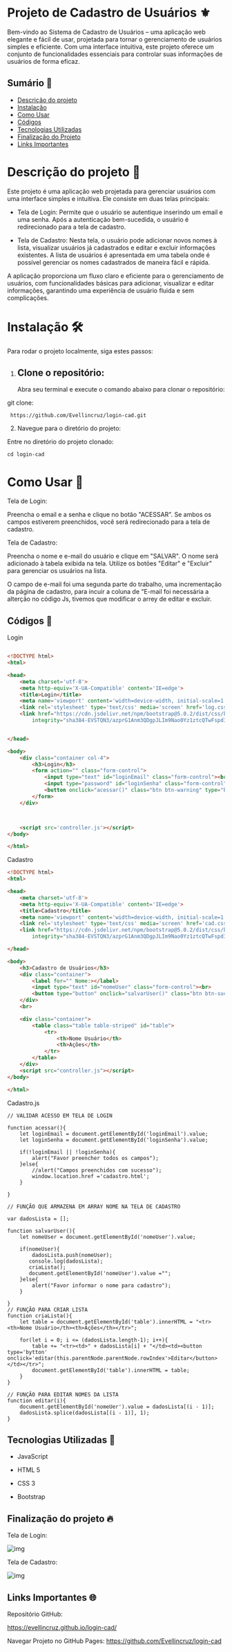 # Projeto de Cadastro de Usuários ⚜️

Bem-vindo ao Sistema de Cadastro de Usuários – uma aplicação web elegante e fácil de usar, projetada para tornar o gerenciamento de usuários simples e eficiente. Com uma interface intuitiva, este projeto oferece um conjunto de funcionalidades essenciais para controlar suas informações de usuários de forma
eficaz.

## Sumário 🔗
- [Descrição do projeto](https://github.com/Evellincruz/login-cad?tab=readme-ov-file#instala%C3%A7%C3%A3o-%EF%B8%8F) 
- [Instalação](https://github.com/Evellincruz/login-cad?tab=readme-ov-file#instala%C3%A7%C3%A3o-%EF%B8%8F)
- [Como Usar](https://github.com/Evellincruz/login-cad?tab=readme-ov-file#como-usar-)
- [Códigos](https://github.com/Evellincruz/login-cad?tab=readme-ov-file#c%C3%B3digos-)
- [Tecnologias Utilizadas](https://github.com/Evellincruz/login-cad?tab=readme-ov-file#tecnologias-utilizadas-)
- [Finalização do Projeto](https://github.com/Evellincruz/login-cad?tab=readme-ov-file#finaliza%C3%A7%C3%A3o-do-projeto-)
- [Links Importantes](https://github.com/Evellincruz/login-cad?tab=readme-ov-file#links-importantes-)


# Descrição do projeto 📄

Este projeto é uma aplicação web projetada para gerenciar usuários com uma interface simples e intuitiva. Ele consiste em duas telas principais:

* Tela de Login: Permite que o usuário se autentique inserindo um email e uma senha. Após a autenticação bem-sucedida, o usuário é redirecionado para a tela de cadastro.

* Tela de Cadastro: Nesta tela, o usuário pode adicionar novos nomes à lista, visualizar usuários já cadastrados e editar e excluir informações existentes. A lista de usuários é apresentada em uma tabela onde é possível gerenciar os nomes cadastrados de maneira fácil e rápida.

A aplicação proporciona um fluxo claro e eficiente para o gerenciamento de usuários, com funcionalidades básicas para adicionar, visualizar e editar informações, garantindo uma experiência de usuário fluida e sem complicações.


# Instalação 🛠️

Para rodar o projeto localmente, siga estes passos:

1. ## Clone o repositório:
   
   Abra seu terminal e execute o comando abaixo para clonar o repositório:

git clone:
````
 https://github.com/Evellincruz/login-cad.git
   ````

2. Navegue para o diretório do projeto:

Entre no diretório do projeto clonado:

````
cd login-cad
````

# Como Usar 🚀

Tela de Login:

Preencha o email e a senha e clique no botão "ACESSAR".
Se ambos os campos estiverem preenchidos, você será redirecionado para a tela de cadastro.

Tela de Cadastro:

Preencha o nome e e-mail do usuário e clique em "SALVAR".
O nome será adicionado à tabela exibida na tela.
Utilize os botões "Editar" e "Excluir" para gerenciar os usuários na lista.

O campo de e-mail foi uma segunda parte do trabalho, uma incrementação da página de cadastro, para incuir a coluna de "E-mail foi necessária a alterção no código Js, tivemos que modificar o arrey de editar e excluir.

## Códigos 📝

 Login 
```` HTML 

<!DOCTYPE html>
<html>

<head>
    <meta charset='utf-8'>
    <meta http-equiv='X-UA-Compatible' content='IE=edge'>
    <title>Login</title>
    <meta name='viewport' content='width=device-width, initial-scale=1'>
    <link rel='stylesheet' type='text/css' media='screen' href='log.css'>
    <link href="https://cdn.jsdelivr.net/npm/bootstrap@5.0.2/dist/css/bootstrap.min.css" rel="stylesheet"
        integrity="sha384-EVSTQN3/azprG1Anm3QDgpJLIm9Nao0Yz1ztcQTwFspd3yD65VohhpuuCOmLASjC" crossorigin="anonymous">


</head>

<body>
    <div class="container col-4">
        <h3>Login</h3>
        <form action="" class="form-control">
            <input type="text" id="loginEmail" class="form-control"><br>
            <input type="password" id="loginSenha" class="form-control" text="senha"><br>
            <button onclick="acessar()" class="btn btn-warning" type="button">ACESSAR</button>
        </form>
    </div>



    <script src='controller.js'></script>
</body>

</html>
````
Cadastro

````HTML
<!DOCTYPE html>
<html>

<head>
    <meta charset='utf-8'>
    <meta http-equiv='X-UA-Compatible' content='IE=edge'>
    <title>Cadastro</title>
    <meta name='viewport' content='width=device-width, initial-scale=1'>
    <link rel='stylesheet' type='text/css' media='screen' href='cad.css'>
    <link href="https://cdn.jsdelivr.net/npm/bootstrap@5.0.2/dist/css/bootstrap.min.css" rel="stylesheet"
        integrity="sha384-EVSTQN3/azprG1Anm3QDgpJLIm9Nao0Yz1ztcQTwFspd3yD65VohhpuuCOmLASjC" crossorigin="anonymous">

</head>

<body>
    <h3>Cadastro de Usuários</h3>
    <div class="container">
        <label for="" Nome:></label>
        <input type="text" id="nomeUser" class="form-control"><br>
        <button type="button" onclick="salvarUser()" class="btn btn-success">SALVAR</button>
    </div>
    <br> 

    <div class="container">
        <table class="table table-striped" id="table">
            <tr>
                <th>Nome Usuário</th>
                <th>Ações</th>
            </tr>
        </table>
    </div>
    <script src="controller.js"></script>
</body>

</html>
````
Cadastro.js
````JS
// VALIDAR ACESSO EM TELA DE LOGIN

function acessar(){
    let loginEmail = document.getElementById('loginEmail').value;
    let loginSenha = document.getElementById('loginSenha').value;

    if(!loginEmail || !loginSenha){
        alert("Favor preencher todos os campos");
    }else{
        //alert("Campos preenchidos com sucesso");    
        window.location.href ='cadastro.html';
    }

}

// FUNÇÃO QUE ARMAZENA EM ARRAY NOME NA TELA DE CADASTRO

var dadosLista = [];

function salvarUser(){
    let nomeUser = document.getElementById('nomeUser').value;

    if(nomeUser){
        dadosLista.push(nomeUser);
       console.log(dadosLista);
       criaLista();
       document.getElementById('nomeUser').value ="";
    }else{
        alert("Favor informar o nome para cadastro");
    }
    
}
// FUNÇÃO PARA CRIAR LISTA
function criaLista(){
    let table = document.getElementById('table').innerHTML = "<tr><th>Nome Usuário</th><th>Ações</th></tr>";

    for(let i = 0; i <= (dadosLista.length-1); i++){
        table += "<tr><td>" + dadosLista[i] + "</td><td><button type='bytton' onclick='editar(this.parentNode.parentNode.rowIndex'>Editar</button></td></tr>";
        document.getElementById('table').innerHTML = table;
    }
}

// FUNÇÃO PARA EDITAR NOMES DA LISTA
function editar(i){
    document.getElementById('nomeUer').value = dadosLista[(i - 1)];
    dadosLista.splice(dadosLista[(i - 1)], 1);
}
````
## Tecnologias Utilizadas 🔧

* JavaScript

* HTML 5

* CSS 3

* Bootstrap

## Finalização do projeto 🔥 

 Tela de Login:

![img](gifs/login1.gif)

 Tela de Cadastro:

![img](gifs/cadastro2.gif)

## Links Importantes 🌐
Repositório GitHub:

https://evellincruz.github.io/login-cad/

Navegar Projeto no GitHub Pages: https://github.com/Evellincruz/login-cad